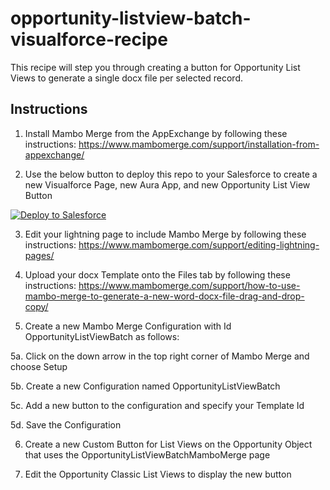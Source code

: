 # opportunity-listview-batch-visualforce-recipe

This recipe will step you through creating a button for Opportunity List Views to generate a single docx file per selected record.

## Instructions
1. Install Mambo Merge from the AppExchange by following these instructions: https://www.mambomerge.com/support/installation-from-appexchange/

2. Use the below button to deploy this repo to your Salesforce to create a new Visualforce Page, new Aura App, and new Opportunity List View Button
<a href="https://githubsfdeploy.herokuapp.com?owner=mambomerge&repo=opportunity-listview-batch-visualforce-recipe&ref=main">
  <img alt="Deploy to Salesforce"
       src="https://raw.githubusercontent.com/afawcett/githubsfdeploy/master/deploy.png">
</a>

3. Edit your lightning page to include Mambo Merge by following these instructions: https://www.mambomerge.com/support/editing-lightning-pages/

4. Upload your docx Template onto the Files tab by following these instructions: https://www.mambomerge.com/support/how-to-use-mambo-merge-to-generate-a-new-word-docx-file-drag-and-drop-copy/

5. Create a new Mambo Merge Configuration with Id OpportunityListViewBatch as follows:

5a. Click on the down arrow in the top right corner of Mambo Merge and choose Setup

5b. Create a new Configuration named OpportunityListViewBatch

5c. Add a new button to the configuration and specify your Template Id

5d. Save the Configuration

6. Create a new Custom Button for List Views on the Opportunity Object that uses the OpportunityListViewBatchMamboMerge page

7. Edit the Opportunity Classic List Views to display the new button